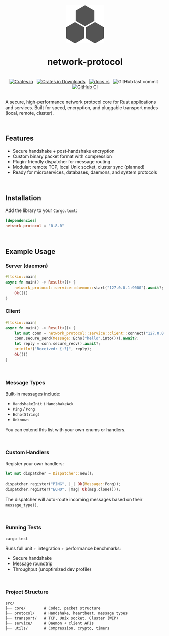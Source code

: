 <div align="center">
        <img width="120px" height="auto" src="https://raw.githubusercontent.com/jamesgober/jamesgober/main/media/icons/hexagon-3.svg" alt="Triple Hexagon">
    <h1>network-protocol</h1>
    <br>
    <div>
        <a href="https://crates.io/crates/network-protocol" alt="Network-Protocol on Crates.io"><img alt="Crates.io" src="https://img.shields.io/crates/v/network-protocol"></a>
        <span>&nbsp;</span>
        <a href="https://crates.io/crates/network-protocol" alt="Download Network-Protocol"><img alt="Crates.io Downloads" src="https://img.shields.io/crates/d/network-protocol?color=%230099ff"></a>
        <span>&nbsp;</span>
        <a href="https://docs.rs/network-protocol" title="Network-Protocol Documentation"><img alt="docs.rs" src="https://img.shields.io/docsrs/network-protocol"></a>
        <span>&nbsp;</span>
        <img alt="GitHub last commit" src="https://img.shields.io/github/last-commit/jamesgober/network-protocol?color=%23347d39" alt="last commit badge">
        <span>&nbsp;</span>
        <a href="https://github.com/jamesgober/network-protocol/actions"><img alt="GitHub CI" src="https://github.com/jamesgober/network-protocol/actions/workflows/ci.yml/badge.svg"></a>
    </div>
</div>
<br>
<p>
    A secure, high-performance network protocol core for Rust applications and services. Built for speed, encryption, and pluggable transport modes (local, remote, cluster).
</p>
<br>

## Features
- Secure handshake + post-handshake encryption
- Custom binary packet format with compression
- Plugin-friendly dispatcher for message routing
- Modular: remote TCP, local Unix socket, cluster sync (planned)
- Ready for microservices, databases, daemons, and system protocols

<br>

## Installation
Add the library to your `Cargo.toml`:
```toml
[dependencies]
network-protocol = "0.8.0"
```

<br>

## Example Usage

### Server (daemon)
```rust
#[tokio::main]
async fn main() -> Result<()> {
    network_protocol::service::daemon::start("127.0.0.1:9000").await?;
    Ok(())
}
```

### Client
```rust
#[tokio::main]
async fn main() -> Result<()> {
    let mut conn = network_protocol::service::client::connect("127.0.0.1:9000").await?;
    conn.secure_send(Message::Echo("hello".into())).await?;
    let reply = conn.secure_recv().await?;
    println!("Received: {:?}", reply);
    Ok(())
}
```

<br>

### Message Types
Built-in messages include:
- `HandshakeInit` / `HandshakeAck`
- `Ping` / `Pong`
- `Echo(String)`
- `Unknown`

You can extend this list with your own enums or handlers.

<br>

### Custom Handlers
Register your own handlers:
```rust
let mut dispatcher = Dispatcher::new();

dispatcher.register("PING", |_| Ok(Message::Pong));
dispatcher.register("ECHO", |msg| Ok(msg.clone()));
```

The dispatcher will auto-route incoming messages based on their `message_type()`.

<br>

### Running Tests
```bash
cargo test
```

Runs full unit + integration + performance benchmarks:
- Secure handshake
- Message roundtrip
- Throughput (unoptimized dev profile)

<br>

### Project Structure
```
src/
├── core/        # Codec, packet structure
├── protocol/    # Handshake, heartbeat, message types
├── transport/   # TCP, Unix socket, Cluster (WIP)
├── service/     # Daemon + client APIs
├── utils/       # Compression, crypto, timers
```




